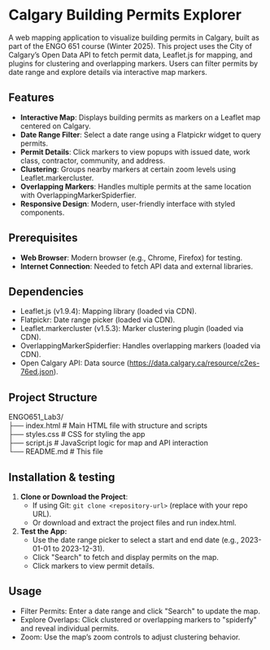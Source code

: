 # Calgary Building Permits Explorer

A web mapping application to visualize building permits in Calgary, built as part of the ENGO 651 course (Winter 2025). This project uses the City of Calgary’s Open Data API to fetch permit data, Leaflet.js for mapping, and plugins for clustering and overlapping markers. Users can filter permits by date range and explore details via interactive map markers.

## Features
- **Interactive Map**: Displays building permits as markers on a Leaflet map centered on Calgary.
- **Date Range Filter**: Select a date range using a Flatpickr widget to query permits.
- **Permit Details**: Click markers to view popups with issued date, work class, contractor, community, and address.
- **Clustering**: Groups nearby markers at certain zoom levels using Leaflet.markercluster.
- **Overlapping Markers**: Handles multiple permits at the same location with OverlappingMarkerSpiderfier.
- **Responsive Design**: Modern, user-friendly interface with styled components.

## Prerequisites
- **Web Browser**: Modern browser (e.g., Chrome, Firefox) for testing.
- **Internet Connection**: Needed to fetch API data and external libraries.

## Dependencies
- Leaflet.js (v1.9.4): Mapping library (loaded via CDN).
- Flatpickr: Date range picker (loaded via CDN).
- Leaflet.markercluster (v1.5.3): Marker clustering plugin (loaded via CDN).
- OverlappingMarkerSpiderfier: Handles overlapping markers (loaded via CDN).
- Open Calgary API: Data source (https://data.calgary.ca/resource/c2es-76ed.json).

## Project Structure
ENGO651_Lab3/   <br>
├── index.html   <tb>      # Main HTML file with structure and scripts <br>
├── styles.css       # CSS for styling the app<br>
├── script.js        # JavaScript logic for map and API interaction<br>
└── README.md        # This file<br>

## Installation & testing
1. **Clone or Download the Project**:
   - If using Git: `git clone <repository-url>` (replace with your repo URL).
   - Or download and extract the project files and run index.html. 
2. **Test the App:**
    - Use the date range picker to select a start and end date (e.g., 2023-01-01 to 2023-12-31).
    - Click "Search" to fetch and display permits on the map.
    - Click markers to view permit details.

## Usage
- Filter Permits: Enter a date range and click "Search" to update the map.
- Explore Overlaps: Click clustered or overlapping markers to "spiderfy" and reveal individual permits.
- Zoom: Use the map’s zoom controls to adjust clustering behavior.

